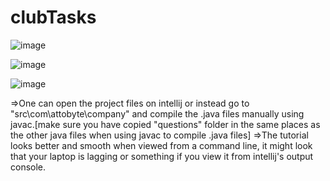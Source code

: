 # clubTasks
![image](https://user-images.githubusercontent.com/16136188/117923991-a8efc080-b312-11eb-97e6-bb02819fc3c4.png)

![image](https://user-images.githubusercontent.com/16136188/117924060-c7ee5280-b312-11eb-888a-7fef5118b117.png)

![image](https://user-images.githubusercontent.com/16136188/117924125-e2c0c700-b312-11eb-9b58-7d147ab58044.png)

=>One can open the project files on intellij or instead go to "src\com\attobyte\company" and compile the .java files manually using javac.[make sure you have copied "questions" folder in the same places as the other java files when using javac to compile .java files]
=>The tutorial looks better and smooth when viewed from a command line, it might look that your laptop is lagging or something if you view it from intellij's output console.
